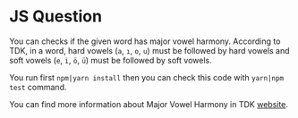 # JS Question

You can checks if the given word has major vowel harmony. According to TDK, in a word, hard vowels (`a`, `ı`, `o`, `u`) must be followed by hard vowels and soft vowels (`e`, `i`, `ö`, `ü`) must be followed by soft vowels.

You run first `npm|yarn install` then you can check this code with `yarn|npm test` command. 

You can find more information about Major Vowel Harmony in TDK [website](http://tdk.gov.tr/icerik/yazim-kurallari/buyuk-unlu-uyumu).
